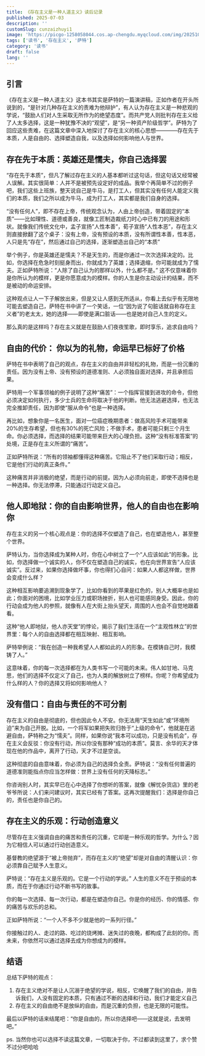 ```yaml
---
title: 《存在主义是一种人道主义》读后记录
published: 2025-07-03
description: ''
customSlug: cunzaizhuyi1
image: 'https://picgo-1258058044.cos.ap-chengdu.myqcloud.com/img/20251028214214.png'
tags: ['读书', '存在主义', '萨特']
category: '读书'
draft: false
lang: ''
---
```





##  引言

《存在主义是一种人道主义》这本书其实是萨特的一篇演讲稿，正如作者在开头所说到的，“是针对几种存在主义的责难为他辩护”，有人认为存在主义是一种悲观的学说，“鼓励人们对人生采取无所作为的绝望态度”。而共产党人则批判存在主义给了人太多选择，这是一种犹豫不决的“观望”，是“另一种资产阶级哲学”。萨特为了回应这些责难，在这篇文章中深入地探讨了存在主义的核心思想————存在先于本质，人是自由的、选择塑造自我，以及选择如何影响他人与世界。

## 存在先于本质：英雄还是懦夫，你自己选择罢

“存在先于本质”，但凡了解过存在主义的人基本都听过这句话，但这句话又经常被人误解。其实很简单：人并不是被预先设定好的成品。我举个再简单不过的例子吧，我们这些上班族，整天说自己是牛马，是打工人，但其实没有任何人能定义我们的本质，我们之所以成为牛马，成为打工人，其实都是我们自身的选择。

“没有任何人”，即不存在上帝，传统观念认为，人由上帝创造，带着固定的“本质”——比如理性、道德或善良，就像工匠制造裁纸刀时心中已有刀的用途和形状。就像我们传统文化中，孟子宣扬”人性本善”，荀子宣扬“人性本恶”，存在主义则直接掀翻了这个桌子：没有上帝，没有预设的本质，没有所谓性本善，性本恶，人只是先“存在”，然后通过自己的选择，逐渐塑造出自己的“本质”

举个例子，你是英雄还是懦夫？不是天生的，而是你通过一次次选择决定的。比如，你选择在危急时刻挺身而出，你就成为了英雄；选择退缩，你可能就成为了懦夫。正如萨特所说：“人除了自己认为的那样以外，什么都不是。” 这不仅意味着你是你所认为的模样，更是你愿意成为的模样。你的人生是你主动设计的结果，而不是被动的命运安排。

这种观点让人一下子解放出来，但是又让人感到无所适从，你看上去似乎有无限地可能去塑造自己，萨特在书中讲了一个笑话，一位“因为说了句脏话就自称存在主义者”的老太太，她的选择——即使是满口脏话——也是她对自己人生的定义。

那么真的是这样吗？存在主义就是在鼓励人们夜夜笙歌，即时享乐，追求自由吗？

## 自由的代价： 你以为的礼物，命运早已标好了价格

萨特在书中表明了自己的观点，存在主义的自由并非轻松的礼物，而是一份沉重的责任。因为没有上帝、没有预设的道德准则、人必须独自面对选择，并且承担后果。

萨特用一个军事领袖的例子说明了这种“痛苦”：一个指挥官接到进攻的命令，但他必须决定如何执行，多少士兵的生命将取决于他的判断。他无法逃避选择，也无法完全推卸责任，因为即使“服从命令”也是一种选择。

再比如，想象你是一名医生，面对一位癌症晚期患者：做高风险手术可能带来20%的生存希望，但也有30%的死亡风险；不做手术，患者可能只剩三个月生命。你必须选择，而选择的结果可能带来巨大的心理负担。这种“没有标准答案”的处境，正是存在主义所谓的“痛苦”。

正如萨特所说：“所有的领袖都懂得这种痛苦。它阻止不了他们采取行动；相反，它是他们行动的真正条件。”

这种痛苦并非消极的绝望，而是行动的前提。因为人必须向前走，即使不选择也是一种选择。你无法停滞，只能通过行动定义自己。

## 他人即地狱：你的自由影响世界，他人的自由也在影响你

存在主义的另一个核心观点是：你的选择不仅塑造了自己，也在塑造他人，甚至整个世界。

萨特认为，当你选择成为某种人时，你在心中树立了一个“人应该如此”的形象。比如，你选择做一个诚实的人，你不仅在塑造自己的诚实，也在向世界宣告“人应该诚实”。反过来，如果你选择做坏事，你也得扪心自问：如果人人都这样做，世界会变成什么样？

这种相互影响要追溯到现象学了，比如你看到的苹果是红色的，别人大概率也是如此；你面对的困境，比如学业压力或职场挫折，别人也可能感同身受。因此，你的行动会成为他人的参照，就像有人在大街上抬头望天，周围的人也会不自觉地跟着看。

这种“他人即地狱，他人亦天堂”的悖论，揭示了我们生活在一个“主观性林立”的世界里：每个人的自由选择都在相互映射、相互影响。

萨特举例说：“我在创造一种我希望人人都如此的人的形象。在模铸自己时，我模铸了人。”

这意味着，你的每一次选择都在为人类书写一个可能的未来。伟人如甘地、马克思，他们的选择不仅定义了自己，也为人类的解放树立了榜样。你呢？你希望成为什么样的人？你的选择又将如何影响他人？

## 没有借口：自由与责任的不可分割

存在主义的自由是彻底的，但也因此令人不安。你无法用“天生如此”或“环境所迫”来为自己开脱。比如，一个将军如果把失败归咎于“上级的命令”，他就是在逃避自由，萨特称之为“懦夫”。同样，如果你说“我本可以成功，只是没有机会”，存在主义会反驳：你没有行动，所以你没有那种“成功的本质”。莫言、余华的天才体现在他的作品中，离开了行动，天才不过是空谈。

这种彻底的自由意味着，你必须为自己的选择负全责。萨特说：“没有任何普遍的道德准则能指点你应当怎样做：世界上没有任何的天降标志。”

你咨询别人时，其实早已在心中选择了你想听的答案，就像《解忧杂货店》里的老爷爷所说：人们来问建议时，其实已经有了答案。这再次提醒我们：选择是你自己的，责任也是你自己的。

##  存在主义的乐观：行动创造意义

尽管存在主义强调自由的痛苦和责任的沉重，它却是一种乐观的哲学。为什么？因为它相信人可以通过行动创造意义。

基督教的绝望源于“被上帝抛弃”，而存在主义的“绝望”却是对自由的清醒认识：你必须靠自己赋予人生意义。

萨特说：“存在主义是乐观的。它是一个行动的学说。” 人生的意义不在于预设的本质，而在于你通过行动不断书写的故事。

你的每一次选择、每一次行动，都是在塑造你自己。你是你的经历、你的情感、你的痛苦与欢乐的总和。

正如萨特所说：“一个人不多不少就是他的一系列行径。”

你接触过的人、走过的路、吃过的烧烤摊、迷失过的夜晚，都构成了此刻的你。而未来，你依然可以通过选择去成为你想成为的模样。

##  结语

总结下萨特的观点：

1. 存在主义绝对不是让人沉溺于绝望的学说，相反，它唤醒了我们的自由，并告诉我们，人没有固定的本质，只有通过不断的选择和行动，我们才能定义自己
2. 存在主义的自由绝不是放纵的自由，而是沉重的负担，也是无限的可能性。

最后以萨特的话来结尾吧：“你是自由的，所以你选择吧——这就是说，去发明吧。”

ps. 当然你也可以选择不读这篇文章，一切取决于你，不过都读到这里了，求个赞不过分吧哈哈
